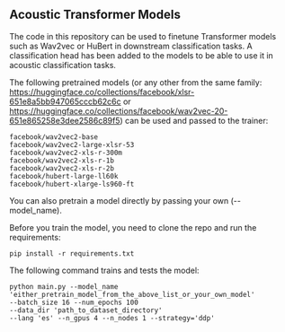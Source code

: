 ## Acoustic Transformer Models

The code in this repository can be used to finetune Transformer models such as Wav2vec or HuBert in downstream classification tasks. A classification head has been added to the models to be able to use it in acoustic classification tasks.

The following pretrained models (or any other from the same family: https://huggingface.co/collections/facebook/xlsr-651e8a5bb947065cccb62c6c or https://huggingface.co/collections/facebook/wav2vec-20-651e865258e3dee2586c89f5) can be used and passed to the trainer:

```
facebook/wav2vec2-base
facebook/wav2vec2-large-xlsr-53
facebook/wav2vec2-xls-r-300m
facebook/wav2vec2-xls-r-1b
facebook/wav2vec2-xls-r-2b
facebook/hubert-large-ll60k
facebook/hubert-xlarge-ls960-ft
```

You can also pretrain a model directly by passing your own (--model_name).

Before you train the model, you need to clone the repo and run the requirements:

```
pip install -r requirements.txt
```

The following command trains and tests the model:

```
python main.py --model_name 'either_pretrain_model_from_the_above_list_or_your_own_model'
--batch_size 16 --num_epochs 100
--data_dir 'path_to_dataset_directory'
--lang 'es' --n_gpus 4 --n_nodes 1 --strategy='ddp'
```
